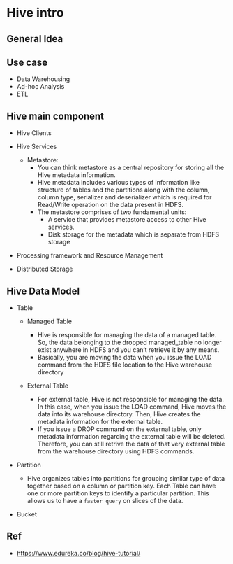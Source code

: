 # Hive intro

## General Idea

## Use case 

- Data Warehousing
- Ad-hoc Analysis
- ETL 

## Hive main component

- Hive Clients 
- Hive Services 
	- Metastore:
		- You can think metastore as a central repository for storing all the Hive metadata information.
		- Hive metadata includes various types of information like structure of tables and the partitions along with the column, column type, serializer and deserializer which is required for Read/Write operation on the data present in HDFS. 
		- The metastore comprises of two fundamental units:
			- A service that provides metastore access to other Hive services.
			- Disk storage for the metadata which is separate from HDFS storage

- Processing framework and Resource Management
- Distributed Storage


## Hive Data Model

- Table
	- Managed Table 
		- Hive is responsible for managing the data of a managed table. So, the data belonging to the dropped managed_table no longer exist anywhere in HDFS and you can’t retrieve it by any means. 
		- Basically, you are moving the data when you issue the LOAD command from the HDFS file location to the Hive warehouse directory

	- External Table

		- For external table, Hive is not responsible for managing the data. In this case, when you issue the LOAD command, Hive moves the data into its warehouse directory. Then, Hive creates the metadata information for the external table. 
		- If you issue a DROP command on the external table, only metadata information regarding the external table will be deleted. Therefore, you can still retrive the data of that very external table from the warehouse directory using HDFS commands.

- Partition
	- Hive organizes tables into partitions for grouping similar type of data together based on a column or partition key. Each Table can have one or more partition keys to identify a particular partition. This allows us to have a `faster query` on slices of the data.


- Bucket

## Ref 
- https://www.edureka.co/blog/hive-tutorial/